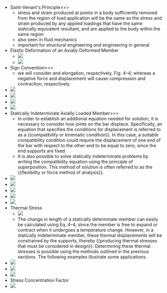 - Saint-Venant's Principle>>>
    - stress and strain produced at points in a body sufficiently removed from the region of load application will be the same as the stress and strain produced by any applied loadings that have the same statically equivalent resultant, and are applied to the body within the same region
    - also seen in fluid mechanics
    - important for structural engineering and engineering in general
- Elastic Deformation of an Axially Deformed Member
    - ![](https://remnote-user-data.s3.amazonaws.com/6KvS5Tw_tFHJc4qI5_xi8PoNLul1fxvPFkiQDVGx81fw6n-W_2FM9O4aRNUB6pp89Gt5ZfHgn3JslgEjMKrArfjvVqF713oh83kY7BP5Ut9t81IQ7sarp58e5wN-vlWC.png) 
    - ![](https://remnote-user-data.s3.amazonaws.com/kdV7Gs4L1Dg1GyQBIc1qPk1Hiip4PbYmMUaCfNCxJ0Q9o2Z2IX6sJnxpb6c-n8hznvi8wRc7GbEhyFzQebfAoU5jCGiKzFwl3kVu-RHzoKl3MyJw_S7RWkAoJrDI19Bl.png) 
- Sign Convention>>>
    - we will consider and elongation, respectively, Fig. 4–4; whereas a negative force and displacement  will cause compression and contraction, respectively.
- ![](https://remnote-user-data.s3.amazonaws.com/28Tncn38DSTruFrrcTq99ooXnyOKbzdGgOdTvrJ_ZqF37YOa4SIJzM95_MkvauWxeIfFrbHOg7PafRouAtDdpiRMhT8nVb4pEscJGtZG8zancmICcGPGF0_Fm6-kwawS.png) 
- ![](https://remnote-user-data.s3.amazonaws.com/CN5ZKUpmcUwkpL_8bfOHcp7GdkM5ihvNQpWzAMk6DryxiAgq1uEwXXl5E1KLJSrwY2AwAgGLxdtvpZtrtDI0ragijHSwzHSSR9GrFUZ5VuzwFpIUo0BcrpsOSDCVUpvE.png)
- ![](https://remnote-user-data.s3.amazonaws.com/uG86l7ZHjNxztB4YETDdJW2MleGJInUwyn6kREwfTzJWplBAb-_nxdsOohApZsL8w2E5-v7eOlBO9CDh0h6AKVOrzd9V7LprvK1rGbKVjrl3IFaVVnoTW3FQqvP4mJj5.png) 
- ![](https://remnote-user-data.s3.amazonaws.com/FNxBl9EFp-0QtAJx1opkPziWM9EXSXvd959UruKcCi5yZtgEb-FwUwQDj2IgFn7DSjJ2WP1G2a3T5ri9YRZPBbAugg3xhSO5VtU1jodm_Hx3ogb7HMG2ZZAW-KjqfF0j.png) 
- Statically Indeterminate Axially Loaded Member>>>
    - In order to establish an additional equation needed for solution, it is necessary to consider how  joints on the bar displace. Specifically, an equation that specifies the conditions for displacement is referred to as a {{compatibility or kinematic condition}}. In this case, a suitable compatibility condition could require the displacement of one end of the bar with respect to the other end to be equal to zero, since the end supports are fixed.
    - It is also possible to solve statically indeterminate problems by writing the compatibility equation using the principle of superposition. This method of solution is often referred to as the {{flexibility or force method of analysis}}.
- ![](https://remnote-user-data.s3.amazonaws.com/EfirEeRUuQicsHCXk9bnzTyBg0DNuvVTR9CuigsZsk3pztfc_49RrTpKQTBW_rw9VdgKFBTlss_WhteEQdevn8EcW21CUgC5ko8dQSFpN1bpI5zFvcDrsRj-Cz4_hDqQ.png) 
- ![](https://remnote-user-data.s3.amazonaws.com/ctvzUqTwmUXQWpTUpdHsRTTDYuXqVfRmo-skU60JeCTByY54crRsPN09OBkldOUxnCc8algUVCz-VssVbnZ06K17Cj6ZJf6nvkTVQkYQJhSICj7NF6WEg60JutSHR87Y.png) 
- ![](https://remnote-user-data.s3.amazonaws.com/xgUT1YXjnYcOzz5XKHWDXy2PPWo1R6M4CnrHEjwOV2W1PAM8_q7U3dldU_9adv-1oXRN9wJjdJn9ho4Yg1NFB5Dtimb85WlhFdj5oXFNgxQ17zXahDoQPH2Vjk7Wf7S6.png) 
- ![](https://remnote-user-data.s3.amazonaws.com/5SEgY13MHGJuN4C5r0ZpmrVwOCQiafQt41B75FpR5gaAESmkyvy6OIEfmWFcrH76vTnfKAb5naAm76oHDIE9xhEMR6ipfnM94fFP_Nrd6B2rJN4JMHtA6v59CVTiktC2.png) 
- ![](https://remnote-user-data.s3.amazonaws.com/bMICO4NghRKc74pWdpewj--CI7JoVA48dyTkzaE2A1qTnJxb3rCzh4KFZykjjVvRAMh9kkGfsiPF7B4dTEDHydEZf4A9ht5IRw7w6Ig2uyUhajO7Sl4nJjCnjVa4a4zA.png) 
- Thermal Stress
    - ![](https://remnote-user-data.s3.amazonaws.com/nyOjtkdrEZevtQjBJsxLyqrJj_3LxKF5ac_0u5zUsM2THvLzFunHgNib2qhXTvRIu2wJ2XfK5mvj7_6yGjmpwONHPexPx1roKSVnj4SUgfo6FqxCsmU4jiYMvcMz_tCU.png) 
    - The change in length of a statically determinate member can easily be calculated using Eq. 4–4, since the member is free to expand or contract when it undergoes a temperature change. However, in a statically indeterminate member, these thermal displacements will be constrained by the supports, thereby {{producing thermal stresses that must be considered in design}}. Determining these thermal stresses is possible using the methods outlined in the previous sections. The following examples illustrate some applications.
- ![](https://remnote-user-data.s3.amazonaws.com/cKgW2Z0Z8vpCQ5-KURJTSBgpaI-Ml9T_QQOCcN0TN_QHcjlAiZdGXXZoYV-5Z5Bg9vV0PyhA-TXaUxNhYfIR8YXk0gLXqPuSh-thTmJs0z78plvQV9ylb_0x-NAjLUm-.png) 
- ![](https://remnote-user-data.s3.amazonaws.com/Y_1vg86iLRR7srs0KYnJ9iQYZzJBS2YV8rmBqm3Z4cU5sJsKkSk-8QbgTTM3UsD_8z1x0j-dXnAPiNXaDZ7WZ1gQvC7Iqofk2_TyXprCZWrM1RSsVGNTtAUSE6bvbd8L.png) 
- ![](https://remnote-user-data.s3.amazonaws.com/6naQgKYPzOmW7RErTKORk5J4Lp5DmrfvX1uVtMW_2lI1Uxup_PK1H35XmM3cYC9qlt8_eq7pJ7ziCmAHJcFN7HLDoWTza1-q02X_6DPPQDTej8cqx9gygbypBh_lFrLo.png) 
- Stress Concentration Factor
- ![](https://remnote-user-data.s3.amazonaws.com/0F4NpEez-xZUba0nOgDN4L0WN7TTSAxs9ph9mgwbiOomHdBYGjfn6yCRInRKZ5RjL4QPc6zx5F2idWVSBYlyCS3yHDFlVYUj_N2vHnkLQylu5yoW4NoKwp_BNSoEGWfo.png) 
